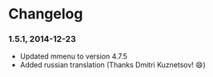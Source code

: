 # Changelog

### 1.5.1, 2014-12-23
* Updated mmenu to version 4.7.5
* Added russian translation (Thanks Dmitri Kuznetsov! :smile:)
